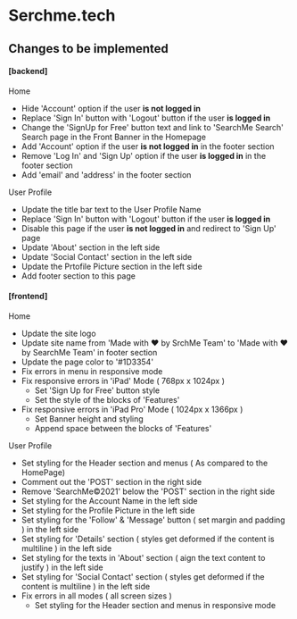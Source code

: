 # Serchme.tech

## Changes to be implemented

#### [backend]

Home
 - Hide 'Account' option if the user **is not logged in**
 - Replace 'Sign In' button with 'Logout' button if the user **is logged in**
 - Change the 'SignUp for Free' button text and link to 'SearchMe Search' Search page in the Front Banner in the Homepage
 - Add 'Account' option if the user **is not logged in** in the footer section
 - Remove 'Log In' and 'Sign Up' option if the user **is logged in** in the footer section
 - Add 'email' and 'address' in the footer section

User Profile
 - Update the title bar text to the User Profile Name
 - Replace 'Sign In' button with 'Logout' button if the user **is logged in**
 - Disable this page if the user **is not logged in** and redirect to 'Sign Up' page
 - Update 'About' section in the left side
 - Update 'Social Contact' section in the left side
 - Update the Prtofile Picture section in the left side
 - Add footer section to this page


#### [frontend]

Home
 - Update the site logo
 - Update site name from 'Made with ❤ by SrchMe Team' to 'Made with ❤ by SearchMe Team' in footer section
 - Update the page color to '#1D3354'
 - Fix errors in menu in responsive mode
 - Fix responsive errors in 'iPad' Mode ( 768px x 1024px )
    - Set 'Sign Up for Free' button style
    - Set the style of the blocks of 'Features'
 - Fix responsive errors in 'iPad Pro' Mode ( 1024px x 1366px )
    - Set Banner height and styling
    - Append space between the blocks of 'Features'

User Profile
 - Set styling for the Header section and menus ( As compared to the HomePage)
 - Comment out the 'POST' section in the right side
 - Remove 'SearchMe©2021' below the 'POST' section in the right side
 - Set styling for the Account Name in the left side
 - Set styling for the Profile Picture in the left side
 - Set styling for the 'Follow' & 'Message' button ( set margin and padding ) in the left side
 - Set styling for 'Details' section ( styles get deformed if the content is multiline ) in the left side
 - Set styling for the texts in 'About' section ( aign the text content to justify ) in the left side
 - Set styling for 'Social Contact' section ( styles get deformed if the content is multiline ) in the left side
 - Fix errors in all modes ( all screen sizes )
    - Set styling for the Header section and menus in responsive mode
